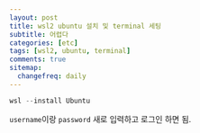 ```yaml
---
layout: post
title: wsl2 ubuntu 설치 및 terminal 세팅
subtitle: 어렵다
categories: [etc]
tags: [wsl2, ubuntu, terminal]
comments: true
sitemap:
  changefreq: daily
---
```


```powershell
wsl --install Ubuntu
```

`username`이랑 `password` 새로 입력하고 로그인 하면 됨.
